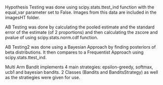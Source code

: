 Hypothesis Testing was done using scipy.stats.ttest_ind function with the equal_var parameter set to False. Images from this 
data are included in the imagesHT folder.

AB Testing was done by calculating the pooled estimate and the standard error of the estimate (of 2 proportions)
and then calculating the zscore and pvalue of using scipy.stats.norm.cdf function.

AB Testing2 was done using a Bayesian Approach by finding posteriors of beta distributions. It then compares to a Frequentist Approach using scipy.stats.ttest_ind. 

Multi Arm Bandit implements 4 main strategies: epsilon-greedy, softmax, ucb1 and bayesian bandits. 2 Classes (Bandits and BanditsStrategy) as well as the stratiegies were given for use.
